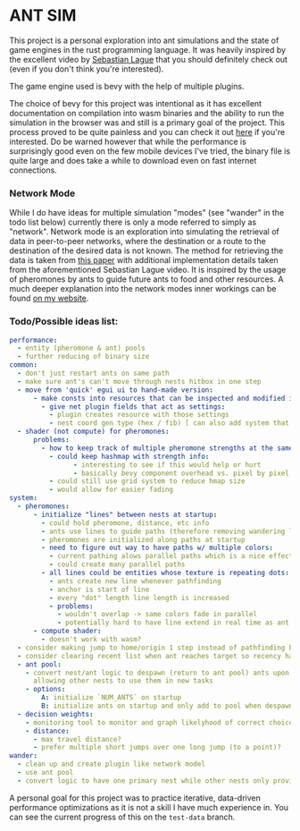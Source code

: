 # ANT SIM

This project is a personal exploration into ant simulations and the state of game engines in the rust programming language. It was heavily inspired by the excellent video by [Sebastian Lague](https://www.youtube.com/watch?v=X-iSQQgOd1A) that you should definitely check out (even if you don't think you're interested). 

The game engine used is bevy with the help of multiple plugins.

The choice of bevy for this project was intentional as it has excellent documentation on compilation into wasm binaries and the ability to run the simulation in the browser was and still is a primary goal of the project. This process proved to be quite painless and you can check it out [here](https://nebsite.website/ant_sim/bin/ant_sim.html) if you're interested. Do be warned however that while the performance is surprisingly good even on the few mobile devices I've tried, the binary file is quite large and does take a while to download even on fast internet connections.

### Network Mode
While I do have ideas for multiple simulation "modes" (see "wander" in the todo list below) currently there is only a mode referred to simply as "network". Network mode is an exploration into simulating the retrieval of data in peer-to-peer networks, where the destination or a route to the destination of the desired data is not known. The method for retrieving the data is taken from [this paper](https://www.researchgate.net/publication/220109707_Biology-Inspired_Optimizations_of_Peer-to-Peer_Overlay_Networks) with additional implementation details taken from the aforementioned Sebastian Lague video. It is inspired by the usage of pheromones by ants to guide future ants to food and other resources. A much deeper explanation into the network modes inner workings can be found [on my website](https://nebsite.website/ant_sim/ant_sim.html).

### Todo/Possible ideas list:
```yaml
performance:
  - entity (pheromone & ant) pools
  - further reducing of binary size
common:
  - don't just restart ants on same path
  - make sure ant's can't move through nests hitbox in one step
  - move from 'quick' egui ui to hand-made version:
      - make consts into resources that can be inspected and modified in egui:
        - give net plugin fields that act as settings:
          - plugin creates resource with those settings
          - nest coord gen type (hex / fib) [ can also add system that checks if plugin fields != resource and reloads ]
  - shader (not compute) for pheromones:
      problems:
        - how to keep track of multiple pheromone strengths at the same time:
          - could keep hashmap with strength info:
                - interesting to see if this would help or hurt
                - basically bevy component overhead vs. pixel by pixel hash map lookups
          - could still use grid system to reduce hmap size
          - would allow for easier fading
system:
  - pheromones:
      - initialize "lines" between nests at startup:
        - could hold pheromone, distance, etc info
        - ants use lines to guide paths (therefore removing wandering logic)
        - pheromones are initialized along paths at startup
        - need to figure out way to have paths w/ multiple colors:
          - current pathing alows parallel paths which is a nice effect
          - could create many parallel paths
        - all lines could be entities whose texture is repeating dots:
          - ants create new line whenever pathfinding
          - anchor is start of line
          - every "dot" length line length is increased
          - problems:
            - wouldn't overlap -> same colors fade in parallel
            - potentially hard to have line extend in real time as ant walks
      - compute shader:
        - doesn't work with wasm?
  - consider making jump to home/origin 1 step instead of pathfinding back (in theory more realistic because requests keeping track of where they came from is trivial)
  - consider clearing recent list when ant reaches target so recency has no impact on where ant goes after reaching target
  - ant pool:
    - convert nest/ant logic to despawn (return to ant pool) ants upon completion of mission
      allowing other nests to use them in new tasks
    - options:
        A: initialize `NUM_ANTS` on startup
        B: initialize ants on startup and only add to pool when despawned
  - decision weights:
    - monitoring tool to monitor and graph likelyhood of correct choices vs time to verify decision weights are effective
    - distance:
      - max travel distance?
      - prefer multiple short jumps over one long jump (to a point)?
wander:
  - clean up and create plugin like network model
  - use ant pool
  - convert logic to have one primary nest while other nests only provide food
```

A personal goal for this project was to practice iterative, data-driven performance optimizations as it is not a skill I have much experience in. You can see the current progress of this on the `test-data` branch.

